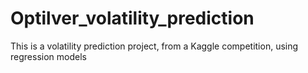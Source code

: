 # Optilver_volatility_prediction
This is a volatility prediction project, from a Kaggle competition, using regression models
